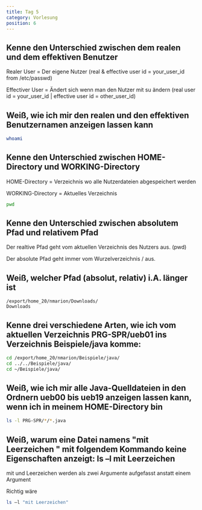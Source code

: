 ```yaml
---
title: Tag 5
category: Vorlesung
position: 6
---
```

## Kenne den Unterschied zwischen dem realen und dem effektiven Benutzer

Realer User = Der eigene Nutzer (real & effective user id = your_user_id from /etc/passwd)

Effectiver User = Ändert sich wenn man den Nutzer mit su ändern (real user id = your_user_id | effective user id = other_user_id)

## Weiß, wie ich mir den realen und den effektiven Benutzernamen anzeigen lassen kann

```bash
whoami
```

## Kenne den Unterschied zwischen HOME-Directory und WORKING-Directory

HOME-Directory = Verzeichnis wo alle Nutzerdateien abgespeichert werden

WORKING-Directory = Aktuelles Verzeichnis
```bash
pwd
```

## Kenne den Unterschied zwischen absolutem Pfad und relativem Pfad

Der realtive Pfad geht vom aktuellen Verzeichnis des Nutzers aus. (pwd)

Der absolute Pfad geht immer vom Wurzelverzeichnis / aus.

## Weiß, welcher Pfad (absolut, relativ) i.A. länger ist

```
/export/home_20/nmarion/Downloads/
Downloads
```

## Kenne drei verschiedene Arten, wie ich vom aktuellen Verzeichnis PRG-SPR/ueb01 ins Verzeichnis Beispiele/java komme:

```bash
cd /export/home_20/nmarion/Beispiele/java/
cd ../../Beispiele/java/
cd ~/Beispiele/java/
```

## Weiß, wie ich mir alle Java-Quelldateien in den Ordnern ueb00 bis ueb19 anzeigen lassen kann, wenn ich in meinem HOME-Directory bin

```bash
ls -l PRG-SPR/*/*.java
```

## Weiß, warum eine Datei namens "mit Leerzeichen " mit folgendem Kommando keine Eigenschaften anzeigt:  ls –l mit Leerzeichen

mit und Leerzeichen werden als zwei Argumente aufgefasst anstatt einem Argument

Richtig wäre
```bash
ls –l "mit Leerzeichen"
```


